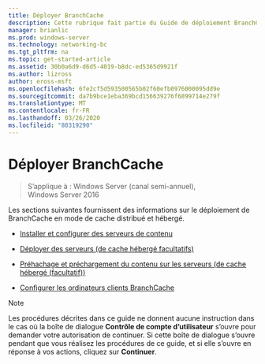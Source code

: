 ```yaml
---
title: Déployer BranchCache
description: Cette rubrique fait partie du Guide de déploiement BranchCache pour Windows Server 2016, qui montre comment déployer BranchCache en mode de cache distribué et hébergé pour optimiser l’utilisation de la bande passante WAN dans les filiales.
manager: brianlic
ms.prod: windows-server
ms.technology: networking-bc
ms.tgt_pltfrm: na
ms.topic: get-started-article
ms.assetid: 30b0a6d9-d6d5-4019-b8dc-ed5365d9921f
ms.author: lizross
author: eross-msft
ms.openlocfilehash: 6fe2cf5d593500565b02f60efb0976000095dd9e
ms.sourcegitcommit: da7b9bce1eba369bcd156639276f6899714e279f
ms.translationtype: MT
ms.contentlocale: fr-FR
ms.lasthandoff: 03/26/2020
ms.locfileid: "80319290"
---
```

# <a name="deploy-branchcache"></a>Déployer BranchCache

>S’applique à : Windows Server (canal semi-annuel), Windows Server 2016

Les sections suivantes fournissent des informations sur le déploiement de BranchCache en mode de cache distribué et hébergé.  
  
-   [Installer et configurer des serveurs de contenu](Install-and-Configure-Content-Servers.md)  
  
-   [Déployer des serveurs &#40;de cache hébergé facultatifs&#41;](deploy-hosted-cache-servers.md)  
  
-   [Préhachage et préchargement du contenu sur les serveurs &#40;de cache hébergé (facultatif)&#41;](prehashing-and-preloading.md)  
  
-   [Configurer les ordinateurs clients BranchCache](Configure-BranchCache-Client-Computers.md)  
  
> [!NOTE]  
> Les procédures décrites dans ce guide ne donnent aucune instruction dans le cas où la boîte de dialogue **Contrôle de compte d’utilisateur** s’ouvre pour demander votre autorisation de continuer. Si cette boîte de dialogue s’ouvre pendant que vous réalisez les procédures de ce guide, et si elle s’ouvre en réponse à vos actions, cliquez sur **Continuer**.  
  


